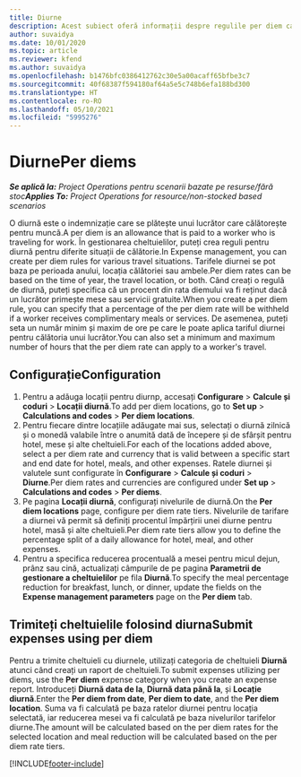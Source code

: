 ```yaml
---
title: Diurne
description: Acest subiect oferă informații despre regulile per diem care sunt utilizate în gestionarea cheltuielilor.
author: suvaidya
ms.date: 10/01/2020
ms.topic: article
ms.reviewer: kfend
ms.author: suvaidya
ms.openlocfilehash: b1476bfc0386412762c30e5a00acaff65bfbe3c7
ms.sourcegitcommit: 40f68387f594180af64a5e5c748b6efa188bd300
ms.translationtype: HT
ms.contentlocale: ro-RO
ms.lasthandoff: 05/10/2021
ms.locfileid: "5995276"
---
```

# <a name="per-diems"></a><span data-ttu-id="9b6b2-103">Diurne</span><span class="sxs-lookup"><span data-stu-id="9b6b2-103">Per diems</span></span>

<span data-ttu-id="9b6b2-104">_**Se aplică la:** Project Operations pentru scenarii bazate pe resurse/fără stoc_</span><span class="sxs-lookup"><span data-stu-id="9b6b2-104">_**Applies To:** Project Operations for resource/non-stocked based scenarios_</span></span>


<span data-ttu-id="9b6b2-105">O diurnă este o indemnizație care se plătește unui lucrător care călătorește pentru muncă.</span><span class="sxs-lookup"><span data-stu-id="9b6b2-105">A per diem is an allowance that is paid to a worker who is traveling for work.</span></span> <span data-ttu-id="9b6b2-106">În gestionarea cheltuielilor, puteți crea reguli pentru diurnă pentru diferite situații de călătorie.</span><span class="sxs-lookup"><span data-stu-id="9b6b2-106">In Expense management, you can create per diem rules for  various travel situations.</span></span> <span data-ttu-id="9b6b2-107">Tarifele diurnei se pot baza pe perioada anului, locația călătoriei sau ambele.</span><span class="sxs-lookup"><span data-stu-id="9b6b2-107">Per diem rates can be based on the time of year, the travel location, or both.</span></span> <span data-ttu-id="9b6b2-108">Când creați o regulă de diurnă, puteți specifica că un procent din rata diemului va fi reținut dacă un lucrător primește mese sau servicii gratuite.</span><span class="sxs-lookup"><span data-stu-id="9b6b2-108">When you create a per diem  rule, you can specify that a percentage of the per diem rate will be withheld if a worker receives complimentary meals or services.</span></span> <span data-ttu-id="9b6b2-109">De asemenea, puteți seta un număr minim și maxim de ore pe care le poate aplica tariful diurnei pentru călătoria unui lucrător.</span><span class="sxs-lookup"><span data-stu-id="9b6b2-109">You can also set a minimum and maximum number of hours that the per diem rate can apply to a worker's travel.</span></span>

## <a name="configuration"></a><span data-ttu-id="9b6b2-110">Configurație</span><span class="sxs-lookup"><span data-stu-id="9b6b2-110">Configuration</span></span> 

1. <span data-ttu-id="9b6b2-111">Pentru a adăuga locații pentru diurnp, accesați **Configurare** > **Calcule și coduri** > **Locații diurnă**.</span><span class="sxs-lookup"><span data-stu-id="9b6b2-111">To add per diem locations, go to **Set up** > **Calculations and codes** > **Per diem locations**.</span></span>
2. <span data-ttu-id="9b6b2-112">Pentru fiecare dintre locațiile adăugate mai sus, selectați o diurnă zilnică și o monedă valabile între o anumită dată de începere și de sfârșit pentru hotel, mese și alte cheltuieli.</span><span class="sxs-lookup"><span data-stu-id="9b6b2-112">For each of the locations added above, select a per diem rate and currency that is valid between a specific start and end date for hotel, meals, and other expenses.</span></span> <span data-ttu-id="9b6b2-113">Ratele diurnei și valutele sunt configurate în **Configurare** > **Calcule și coduri** > **Diurne**.</span><span class="sxs-lookup"><span data-stu-id="9b6b2-113">Per diem rates and currencies are configured under **Set up** > **Calculations and codes** > **Per diems**.</span></span>
3. <span data-ttu-id="9b6b2-114">Pe pagina **Locații diurnă**, configurați nivelurile de diurnă.</span><span class="sxs-lookup"><span data-stu-id="9b6b2-114">On the **Per diem locations** page, configure per diem rate tiers.</span></span> <span data-ttu-id="9b6b2-115">Nivelurile de tarifare a diurnei vă permit să definiți procentul împărțirii unei diurne pentru hotel, masă și alte cheltuieli.</span><span class="sxs-lookup"><span data-stu-id="9b6b2-115">Per diem rate tiers allow you to define the percentage split of a daily allowance for hotel, meal, and other expenses.</span></span> 
4. <span data-ttu-id="9b6b2-116">Pentru a specifica reducerea procentuală a mesei pentru micul dejun, prânz sau cină, actualizați câmpurile de pe pagina **Parametrii de gestionare a cheltuielilor** pe fila **Diurnă**.</span><span class="sxs-lookup"><span data-stu-id="9b6b2-116">To specify the meal percentage reduction for breakfast, lunch, or dinner, update the fields on the **Expense management parameters** page on the **Per diem** tab.</span></span> 
    
## <a name="submit-expenses-using-per-diem"></a><span data-ttu-id="9b6b2-117">Trimiteți cheltuielile folosind diurna</span><span class="sxs-lookup"><span data-stu-id="9b6b2-117">Submit expenses using per diem</span></span>
<span data-ttu-id="9b6b2-118">Pentru a trimite cheltuieli cu diurnele, utilizați categoria de cheltuieli **Diurnă** atunci când creați un raport de cheltuieli.</span><span class="sxs-lookup"><span data-stu-id="9b6b2-118">To submit expenses utilizing per diems, use the **Per diem** expense category when you create an expense report.</span></span> <span data-ttu-id="9b6b2-119">Introduceți **Diurnă data de la**, **Diurnă data până la**, și **Locație diurnă**.</span><span class="sxs-lookup"><span data-stu-id="9b6b2-119">Enter the **Per diem from date**, **Per diem to date**,  and the **Per diem location**.</span></span> <span data-ttu-id="9b6b2-120">Suma va fi calculată pe baza ratelor diurnei pentru locația selectată, iar reducerea mesei va fi calculată pe baza nivelurilor tarifelor diurne.</span><span class="sxs-lookup"><span data-stu-id="9b6b2-120">The amount will be calculated based on the per diem rates for the selected location and meal reduction will be calculated based on the per diem rate tiers.</span></span>


[!INCLUDE[footer-include](../includes/footer-banner.md)]